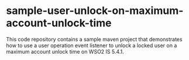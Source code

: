 # sample-user-unlock-on-maximum-account-unlock-time
This code repository contains a sample maven project that demonstrates how to use a user operation event listener to
unlock a locked user on a maximum account unlock time on  WSO2 IS 5.4.1. 
